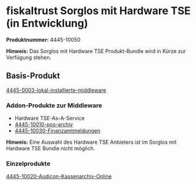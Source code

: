 # fiskaltrust Sorglos mit Hardware TSE (in Entwicklung)

**Produktnummer:** 4445-10050

**Hinweis:** Das Sorglos mit Hardware TSE Produkt-Bundle wird in Kürze zur Verfügung stehen.

## Basis-Produkt

[4445-0003-lokal-installierte-middleware](../compliance-as-a-service/produkte/4445-0003-lokal-installierte-middleware.md) 

### Addon-Produkte zur Middleware

- Hardware TSE-As-A-Service
-  [4445-10010-pos-archiv](../revisionssichere-daten-as-a-service/produkte/4445-100XX-pos-archiv.md) 
-  [4445-10030-Finanzamtmeldungen](../compliance-as-a-service/produkte/4445-100XX-Finanzamtsmeldungen.md) 

**Hinweis:** Eine Auswahl des Hardware TSE Anbieters ist im Sorglos mit Hardware TSE Bundle nicht möglich.

### Einzelprodukte

[4445-10020-Audicon-Kassenarchiv-Online](../revisionssichere-daten-as-a-service/produkte/4445-10020-Audicon-Kassenarchiv-Online.md) 